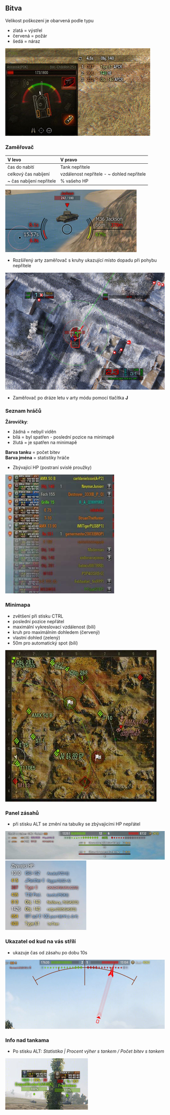 [img_dmg_panel]:images/damage_panel.jpg
[img_scope]:images/crosshair.jpg
[img_icons]:images/battle_right_panel.jpg
[img_dmg_log]:images/battle_top.jpg
[img_minimap]:images/minimap.jpg
[img_dmg_direction]:images/damage_direction.jpg
[img_tank_info]:images/tank_info.jpg
[img_arty]:images/arty_crosshair.jpg
[img_hp_left]:images/hp_left.jpg


## Bitva

Velikost poškození je obarvená podle typu
- zlatá = výstřel
- červená = požár
- šedá = náraz

![img_dmg_panel]

### Zaměřovač

| V levo                    | V pravo                                    |
|:------------------------- | :----------------------------------------- |
| čas do nabití             | Tank nepřítele                             |
| celkový čas nabíjení      | vzdálenost nepřítele - ~ dohled nepřítele  |
| ~ čas nabíjení nepřítele  | % vašeho HP                                |

![img_scope]

- Rozšířený arty zaměřovač s kruhy ukazující místo dopadu při pohybu nepřítele

![img_arty]

- Zaměřovač po dráze letu v arty módu pomocí tlačítka **J**


### Seznam hráčů
**Žárovičky**: 
- žádná = nebyil viděn
- bílá = byl spatřen - poslední pozice na minimapě
- žlutá = je spatřen na minimapě

**Barva tanku** = počet bitev  
**Barva jména** = statistiky hráče  

- Zbývající HP (postraní svislé proužky)

![img_icons]

### Minimapa
 - zvětšení při stisku CTRL
 - poslední pozice nepřátel
 - maximální vykreslovací vzdálenost (bílí)
 - kruh pro maximálním dohledem (červený)
 - vlastní dohled (zelený)
 - 50m pro automatický spot (bílí) 
 
![img_minimap]

### Panel zásahů
 - při stisku ALT se změní na tabulky se zbývajicími HP nepřátel
 
![img_dmg_log]
![img_hp_left]

### Ukazatel od kud na vás střílí
 - ukazuje čas od zásahu po dobu 10s
 
![img_dmg_direction]

### Info nad tankama
 - Po stisku ALT: *Statistika | Procent výher s tankem / Počet bitev s tankem*
 
![img_tank_info]
